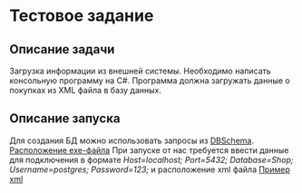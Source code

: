 # Тестовое задание 
## Описание задачи
Загрузка информации из внешней системы.
Необходимо написать консольную программу на С#. 
Программа должна загружать данные о покупках из XML файла в базу данных.
## Описание запуска
Для создания БД можно использовать запросы из [DBSchema](https://github.com/ArtemNY42/TestTaskSKRIN/blob/main/DBSchema.txt).
[Расположение exe-файла](https://github.com/ArtemNY42/TestTaskSKRIN/blob/main/bin/Debug/net8.0/XMLSaver.exe)
При запуске от нас требуется ввести данные для подключения в формате *Host=localhost; Port=5432; Database=Shop; Username=postgres; Password=123;* и расположение xml файла
[Пример xml](https://github.com/ArtemNY42/TestTaskSKRIN/blob/main/bin/Debug/net8.0/XMLSaver.exe)
